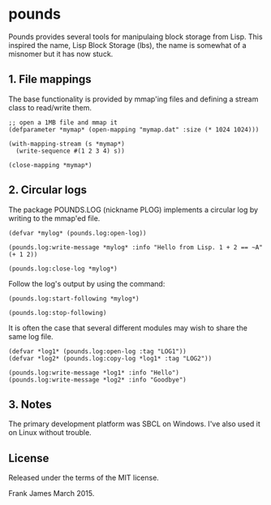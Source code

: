 # pounds
Pounds provides several tools for manipulaing block storage from Lisp. This inspired the name, Lisp Block Storage (lbs), the name is somewhat of a misnomer but it has now stuck.


## 1. File mappings
The base functionality is provided by mmap'ing files and defining a stream class to read/write them. 


```
;; open a 1MB file and mmap it
(defparameter *mymap* (open-mapping "mymap.dat" :size (* 1024 1024)))

(with-mapping-stream (s *mymap*)
  (write-sequence #(1 2 3 4) s))

(close-mapping *mymap*)
```


## 2. Circular logs
The package POUNDS.LOG (nickname PLOG) implements a circular log by writing to the mmap'ed file. 

```
(defvar *mylog* (pounds.log:open-log))

(pounds.log:write-message *mylog* :info "Hello from Lisp. 1 + 2 == ~A" (+ 1 2))

(pounds.log:close-log *mylog*)
```

Follow the log's output by using the command:
```
(pounds.log:start-following *mylog*)

(pounds.log:stop-following)
``` 

It is often the case that several different modules may wish to share the same log file.
```
(defvar *log1* (pounds.log:open-log :tag "LOG1"))
(defvar *log2* (pounds.log:copy-log *log1* :tag "LOG2"))

(pounds.log:write-message *log1* :info "Hello")
(pounds.log:write-message *log2* :info "Goodbye")
```

## 3. Notes

The primary development platform was SBCL on Windows. I've also used it on Linux without trouble.

## License

Released under the terms of the MIT license.

Frank James
March 2015.